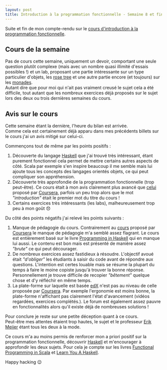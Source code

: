 ```yaml
---
layout: post
title: Introduction à la programmation fonctionnelle - Semaine 8 et fin
---
```


Suite et fin de mon compte-rendu sur le [cours d'introduction à la programmation fonctionnelle].  

## Cours de la semaine

Pas de cours cette semaine, uniquement un devoir, comportant une seule question plutôt complexe (mais avec un nombre quasi illimité d'essais possibles !) et un lab, proposant une partie intéressante sur un type particulier d'objets, les [rose tree] et une autre partie encore (et toujours) sur les [monades].  
Autant dire que pour moi qui n'ait pas vraiment creusé le sujet cela a été difficile, tout autant que les nombreux exercices déjà proposés sur le sujet lors des deux ou trois dernières semaines du cours.

## Avis sur le cours

Cette semaine étant la dernière, l'heure du bilan est arrivée.  
Comme cela est certainement déjà apparu dans mes précédents billets sur le cours j'ai un avis mitigé sur celui-ci.  

Commençons tout de même par les points positifs :

1. Découverte du langage [Haskell] que j'ai trouvé très intéressant, étant purement fonctionnel cela permet de mettre certains autres aspects de côté. Scala par exemple s'en inspire beaucoup il me semble mais lui ajoute tous les concepts des langages orientés objets, ce qui peut compliquer son appréhension.
2. Découverte très approfondie de la programmation fonctionnelle (trop peut-être). Ce cours était à mon avis clairement plus avancé que [celui] proposé par [Coursera], parfois un peu trop alors que le mot _"introduction"_ était le premier mot du titre du cours !
3. Certains exercices très intéressants (les labs), malheureusement trop peu à mon goût :disappointed:

Du côté des points négatifs j'ai relevé les points suivants :

1. Manque de pédagogie du cours. Contrairement au [cours] proposé par [Coursera] le manque de pédagogie m'a semblé assez flagrant. Le cours est entièrement basé sur le livre [Programming in Haskell] qui en manque lui aussi. Le contenu est bon mais est présenté de manière assez _"brute"_ ce qui peut décourager.
2. De nombreux exercices assez fastidieux à résoudre. L'objectif avoué était _"d'obliger"_ les étudiants à saisir du code avant de répondre aux questions. L'intention est certes louable mais se résume la plupart du temps à faire le moine copiste jusqu'à trouver la bonne réponse. Personnellement je trouve difficile de recopier _"bêtement"_ quelque chose et d'y réfléchir en même temps.
3. La plate-forme sur laquelle est basée [edX] n'est pas au niveau de celle proposée par [Coursera]. Par exemple l'ergonomie est moins bonne, la plate-forme n'affichant pas clairement l'état d'avancement (vidéos regardées, exercices complétés.). Le forum est également assez pauvre en fonctionnalités alors qu'il existe déjà de nombreuses solutions !

Pour conclure je reste sur une petite déception quant à ce cours.  
Peut-être mes attentes étaient trop hautes, le sujet et le professeur [Erik Meijer] étant tous les deux à la mode.  


Ce cours m'a au moins permis de renforcer mon a priori positif sur la programmation fonctionnelle, découvrir [Haskell] et m'encourager à approfondir les deux sujets. Pour cela je compte sur les livres [Functional Programming in Scala] et [Learn You A Haskell].  

Happy hacking :wink:

[cours d'introduction à la programmation fonctionnelle]: https://www.edx.org/course/delftx/delftx-fp101x-introduction-functional-2126
[rose tree]: http://www.wikiwand.com/en/Rose_tree
[monades]: http://www.wikiwand.com/fr/Monade_%28informatique%29
[Haskell]: https://www.haskell.org/haskellwiki/Haskell
[celui]: https://www.coursera.org/course/progfun
[Coursera]: https://www.coursera.org
[cours]: https://www.coursera.org/course/progfun
[Programming in Haskell]: http://www.cs.nott.ac.uk/~gmh/book.html
[edX]: https://www.edx.org
[Erik Meijer]: http://www.wikiwand.com/en/Erik_Meijer_%28computer_scientist%29
[Functional Programming in Scala]: http://manning.com/bjarnason/
[Learn You A Haskell]: http://learnyouahaskell.com/